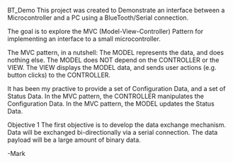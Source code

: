 BT_Demo
This project was created to Demonstrate an interface between a Microcontroller and a PC using a BlueTooth/Serial connection.

The goal is to explore the MVC (Model-View-Controller) Pattern for implementing an interface to a small microcontroller.

The MVC pattern, in a nutshell: The MODEL represents the data, and does nothing else. The MODEL does NOT depend on the CONTROLLER or the VIEW. The VIEW displays the MODEL data, and sends user actions (e.g. button clicks) to the CONTROLLER.

It has been my practive to provide a set of Configuration Data, and a set of Status Data.
In the MVC pattern, the CONTROLLER manipulates the Configuration Data. In the MVC pattern, the MODEL updates the Status Data.

Objective 1 The first objective is to develop the data exchange mechanism. Data will be exchanged bi-directionally via a serial connection. The data payload will be a large amount of binary data.

-Mark